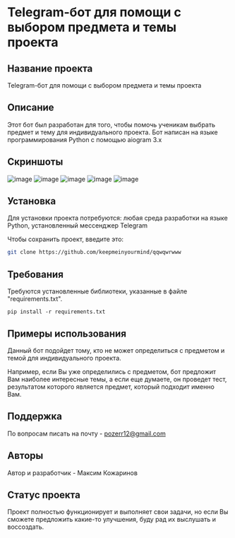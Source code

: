 # Telegram-бот для помощи с выбором предмета и темы проекта 


## Название проекта
Telegram-бот для помощи с выбором предмета и темы проекта

## Описание
Этот бот был разработан для того, чтобы помочь ученикам выбрать предмет и тему для индивидуального проекта. Бот написан на языке программирования Python с помощью aiogram 3.x

## Скриншоты
![image](https://github.com/keepmeinyourmind/qqwqwrwww/assets/170350113/6fefdc4c-127f-414f-b70e-c00a43963eca)
![image](https://github.com/keepmeinyourmind/qqwqwrwww/assets/170350113/c53920ea-dd4b-4d74-87c0-e19f44f932c4)
![image](https://github.com/keepmeinyourmind/qqwqwrwww/assets/170350113/f675305c-394d-45b5-bad5-6e0805e959ca)
![image](https://github.com/keepmeinyourmind/qqwqwrwww/assets/170350113/bd5982ec-7072-42c4-bcce-89bf6b9cd65b)
![image](https://github.com/keepmeinyourmind/qqwqwrwww/assets/170350113/d1d323b1-1d51-4e9e-8366-d880266dc6e1)



## Установка
Для установки проекта потребуются: любая среда разработки на языке Python, установленный мессенджер Telegram

Чтобы сохранить проект, введите это:
```bash
git clone https://github.com/keepmeinyourmind/qqwqwrwww
```

## Требования
Требуются установленные библиотеки, указанные в файле "requirements.txt".
```
pip install -r requirements.txt
```

## Примеры использования
Данный бот подойдет тому, кто не может определиться с предметом и темой для индивидуального проекта.

Например, если Вы уже определились с предметом, бот предложит Вам наиболее интересные темы, а если еще думаете, он проведет тест, результатом которого является предмет, который подходит именно Вам.

## Поддержка
По вопросам писать на почту - pozerr12@gmail.com

## Авторы
Автор и разработчик - Максим Кожаринов

## Статус проекта
Проект полностью функционирует и выполняет свои задачи, но если Вы сможете предложить какие-то улучшения, буду рад их выслушать и воссоздать.
